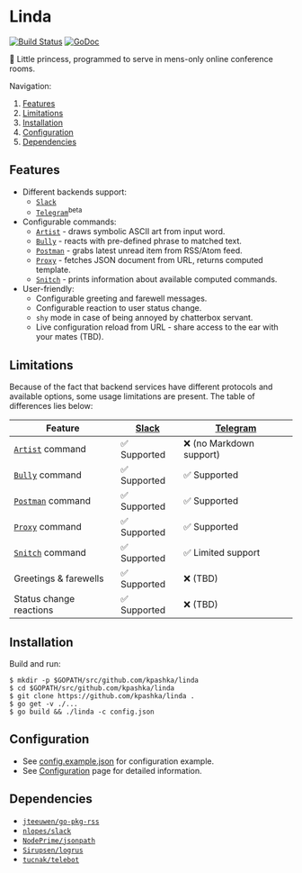 # Linda

[![Build Status](https://travis-ci.org/kpashka/linda.svg)](https://travis-ci.org/kpashka/linda) [![GoDoc](https://godoc.org/github.com/kpashka/linda?status.svg)](https://godoc.org/github.com/kpashka/linda)

:princess: Little princess, programmed to serve in mens-only online conference rooms.

Navigation:

1. [Features](#features)
1. [Limitations](#limitations)
1. [Installation](#installation)
1. [Configuration](#configuration)
1. [Dependencies](#dependencies)

## Features

* Different backends support:
	* [`Slack`](backend/slack)
	* [`Telegram`](backend/telegram)<sup>beta</sup> 
* Configurable commands:
	* [`Artist`](command/artist) - draws symbolic ASCII art from input word.
	* [`Bully`](command/bully) - reacts with pre-defined phrase to matched text.
	* [`Postman`](command/postman) - grabs latest unread item from RSS/Atom feed.
	* [`Proxy`](command/proxy) - fetches JSON document from URL, returns computed template.
	* [`Snitch`](command/snitch) - prints information about available computed commands.
* User-friendly:
	* Configurable greeting and farewell messages.
	* Configurable reaction to user status change.
	* `shy` mode in case of being annoyed by chatterbox servant.
	* Live configuration reload from URL - share access to the ear with your mates (TBD).

## Limitations

Because of the fact that backend services have different protocols and available options, some usage limitations are present. The table of differences lies below:

| Feature                              | [Slack](backend/slack)       | [Telegram](backend/telegram)       |
| ------------------------------------ | ---------------------------- | ---------------------------------- |
| [`Artist`](command/artist) command   | :white_check_mark: Supported | :x: (no Markdown support)          |
| [`Bully`](command/bully) command     | :white_check_mark: Supported | :white_check_mark: Supported       |
| [`Postman`](command/postman) command | :white_check_mark: Supported | :white_check_mark: Supported       |
| [`Proxy`](command/proxy) command     | :white_check_mark: Supported | :white_check_mark: Supported       |
| [`Snitch`](command/snitch) command   | :white_check_mark: Supported | :white_check_mark: Limited support |
| Greetings & farewells                | :white_check_mark: Supported | :x: (TBD)                          |
| Status change reactions              | :white_check_mark: Supported | :x: (TBD)                          |

## Installation

Build and run:

	$ mkdir -p $GOPATH/src/github.com/kpashka/linda
	$ cd $GOPATH/src/github.com/kpashka/linda
	$ git clone https://github.com/kpashka/linda .
	$ go get -v ./...
	$ go build && ./linda -c config.json

## Configuration

* See [config.example.json](config.example.json) for configuration example.
* See [Configuration](https://github.com/kpashka/linda/wiki/Configuration) page for detailed information.

## Dependencies

* [`jteeuwen/go-pkg-rss`](github.com/jteeuwen/go-pkg-rss)
* [`nlopes/slack`](github.com/nlopes/slack)
* [`NodePrime/jsonpath`](github.com/NodePrime/jsonpath)
* [`Sirupsen/logrus`](github.com/Sirupsen/logrus)
* [`tucnak/telebot`](github.com/tucnak/telebot)
